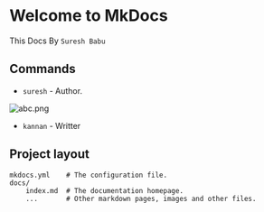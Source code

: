 # Welcome to MkDocs

This Docs By `Suresh Babu`

## **Commands**

* `suresh` - Author.

![abc.png](iamages//abc/abc.png)

* `kannan` - Writter
## Project layout

    mkdocs.yml    # The configuration file.
    docs/
        index.md  # The documentation homepage.
        ...       # Other markdown pages, images and other files.
